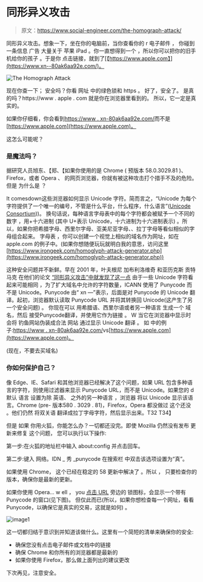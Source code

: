 # 同形异义攻击

> 原文：<https://www.social-engineer.com/the-homograph-attack/>

同形异义攻击。想象一下，坐在你的电脑前，当你查看你的 r 电子邮件 ， 你碰到 一条信息 广告 大量关于 苹果 iPad 。你一直想得到一个 ，所以你可以把你的旧手机给你的孩子 。于是你 点击链接，就到了[【https://www.apple.com】](https://www.xn--80ak6aa92e.com/)。 

![The Homograph Attack](img/29f40de6960f6ee5eb0c276bf123e249.png)

现在你查一下； 安全吗？你看 网址 中的绿色锁和 https 。 好了，安全了。 是真的吗？https://www . apple . com 就是你在浏览器里看到的。 所以，它一定是真实的。  

如果你仔细看，你会看到[https://www . xn-80ak6aa92e.com/](https://www.xn--80ak6aa92e.com/)而不是[https://www.apple.com](https://www.apple.com)。  

这怎么可能呢？  

### 是魔法吗？

据研究人员旭东、【郑、【如果你使用的是 Chrome ( 预版本 58.0.3029.81 )、Firefox，或者 Opera 、 的网页浏览器，你就有被这种攻击打个措手不及的危险。但是 为什么是 ？  

It comesdown这些浏览器如何显示 Unicode 字符。简而言之，“Unicode 为每个字符提供了一个唯一的编号，不管是什么平台，什么程序，什么语言”([Unicode Consortium](https://unicode.org/standard/WhatIsUnicode.html)))。 换句话说，每种语言字母表中的每个字符都会被赋予一个不同的数字 ，用+十六进制 (其中 U+表示 Unicode，十六进制为十六进制表示) 。所以，如果你把希腊字母、西里尔字母、亚美尼亚字母、、拉丁字母等看似相似的字母组合起来。 字母表 ，你可以创建一个视觉上相似的域名作为网址，如在 apple.com 的例子中。(如果你想随便玩玩就明白我的意思，访问这里[https://www.irongeek.com/homoglyph-attack-generator.php](https://www.irongeek.com/homoglyph-attack-generator.php))

这种安全问题并不新鲜。早在 2001 年，叶夫根尼 加布利洛维奇 和亚历克斯 贡特马克 在他们的论文 [“同形异义攻击”中就发现了这一点](http://www.gabrilovich.com/publications/papers/Gabrilovich2002THA.pdf) 由于一些 Unicode 字符看起来可能相同 ，为了扩大域名中允许的字符数量，ICANN 使用了 Punycode 而不是 Unicode。Punycode 由“ xn —”表示，后面是对 Punycode 的 Unicode 翻译。起初，浏览器默认读取 Punycode URL 并将其转换回 Unicode(这产生了另一个安全问题) 。 你现在可以 用希腊语、西里尔语或者另一种语言 生成一个 域名，然后 接受Punycode翻译，并使用它作为链接 。 W 当它在浏览器中显示时 会将 钓鱼网站伪装成合法 网站 通过显示 Unicode 翻译 。 如 中的例子:[https://www . xn-80ak6aa92e.com/](https://www.xn--80ak6aa92e.com/)vs[https://www.apple.com](https://www.apple.com)。  

(现在，不要去买域名)  

### 你如何保护自己？

像 Edge、IE、Safari 和其他浏览器已经解决了这个问题，如果 URL 包含多种语言的字符，则使用过滤器来显示 Punycode URL，而不是 Unicode。如果您的 d 默认 语言 设置为除 英语、 之外的另一种语言 ，浏览器 将以 Unicode 显示该语言。Chrome (pre- 版本580 . 3029 . 81)，Firefox，Opera 都没做过 这个还没 。他们仍然 将双关语 翻译成拉丁字母字符，然后显示出来。T32
T34】

但是 如果 你用火狐，你能怎么办？一切都还没完。即使 Mozilla 仍然没有发布 更新来修复 这个问题， 您可以执行以下操作:  

第一步:在火狐的地址栏中输入 about:config 并点击回车。

第二步:键入 网络。IDN _ 秀 _punycode 在搜索栏 中双击该选项设置为“真”。  

如果使用 Chrome， 这个已经在稳定的 58 更新中解决了 。所以 ， 只要检查你的版本，确保你是最新的更新。  

如果你使用 Opera… w ell ， you [点击 URL](https://forums.opera.com/discussion/1883468/can-opera-be-made-to-show-punycode/p1) 旁边的 锁图标，会显示一个带有 Punycode 的窗口(见下图)。 但仅此而已(所以，如果你想检查每一个网址，看看 Punycode，以确保它是真实的交易，这就是如何) 。

![image1](img/2c1cfbf3c344771b0b2cba8b70002d11.png)

这一切都归结于意识到并知道该做什么。这里有一个简短的清单来确保你的安全:

*   确保您没有点击电子邮件或文档中的链接
*   确保 Chrome 和你所有的浏览器都是最新的
*   如果你使用 Firefox，那么做上面列出的建议更改  

下次再见，注意安全。